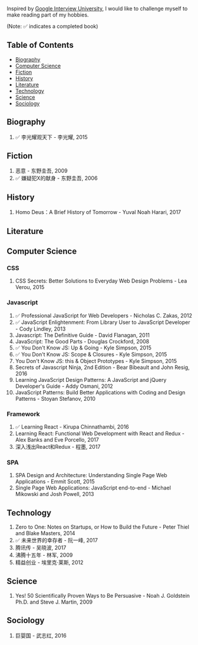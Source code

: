 Inspired by [Google Interview University](https://github.com/jwasham/google-interview-university/blob/master/README.md), I would like to challenge myself to make reading part of my hobbies. 

(Note: :white_check_mark: indicates a completed book)

## Table of Contents

- [Biography](#biography)
- [Computer Science](#computer-science)
- [Fiction](#fiction)
- [History](#history)
- [Literature](#literature)
- [Technology](#technology)
- [Science](#science)
- [Sociology](#sociology)

## Biography
1. :white_check_mark: 李光耀观天下 - 李光耀, 2015

## Fiction
1. 恶意 - 东野圭吾, 2009
1. :white_check_mark: 嫌疑犯X的献身 - 东野圭吾, 2006
    
## History
1. Homo Deus：A Brief History of Tomorrow - Yuval Noah Harari, 2017

## Literature

## Computer Science
### CSS
1. CSS Secrets: Better Solutions to Everyday Web Design Problems - Lea Verou, 2015
### Javascript
1. :white_check_mark: Professional JavaScript for Web Developers - Nicholas C. Zakas, 2012
1. :white_check_mark: JavaScript Enlightenment: From Library User to JavaScript Developer - Cody Lindley, 2013
1. Javascript: The Definitive Guide - David Flanagan, 2011
1. JavaScript: The Good Parts - Douglas Crockford, 2008
1. :white_check_mark: You Don't Know JS: Up & Going - Kyle Simpson, 2015
1. :white_check_mark: You Don't Know JS: Scope & Closures - Kyle Simpson, 2015
1. You Don't Know JS: this & Object Prototypes - Kyle Simpson, 2015
1. Secrets of Javascript Ninja, 2nd Edition - Bear Bibeault and John Resig, 2016
1. Learning JavaScript Design Patterns: A JavaScript and jQuery Developer's Guide - Addy Osmani, 2012
1. JavaScript Patterns: Build Better Applications with Coding and Design Patterns - Stoyan Stefanov, 2010
### Framework
1. :white_check_mark: Learning React - Kirupa Chinnathambi, 2016
1. Learning React: Functional Web Development with React and Redux - Alex Banks and Eve Porcello, 2017
1. 深入浅出React和Redux - 程墨, 2017
### SPA
1. SPA Design and Architecture: Understanding Single Page Web Applications - Emmit Scott, 2015
2. Single Page Web Applications: JavaScript end-to-end - Michael Mikowski and Josh Powell, 2013

## Technology
1. Zero to One: Notes on Startups, or How to Build the Future - Peter Thiel and Blake Masters, 2014
1. :white_check_mark: 未来世界的幸存者 - 阮一峰, 2017
1. 腾讯传 - 吴晓波, 2017
1. 沸腾十五年 - 林军, 2009
1. 精益创业 - 埃里克·莱斯, 2012

## Science
1. Yes! 50 Scientifically Proven Ways to Be Persuasive - Noah J. Goldstein Ph.D. and Steve J. Martin, 2009

## Sociology
1. 巨婴国 - 武志红, 2016
